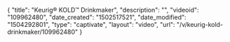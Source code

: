 {
    "title": "Keurig&reg; KOLD&trade; Drinkmaker",
    "description": "",
    "videoid": "109962480",
    "date_created": "1502517521",
    "date_modified": "1504292801",
    "type": "captivate",
    "layout": "video",
    "url": "\/v\/keurig-kold-drinkmaker\/109962480"
}